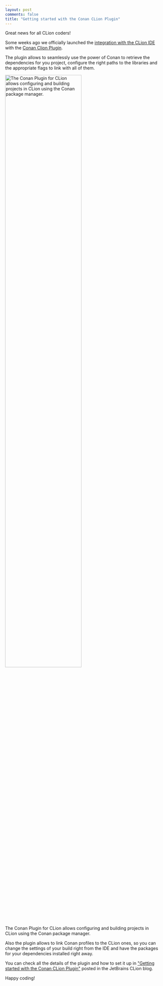 ```yaml
---
layout: post
comments: false
title: "Getting started with the Conan CLion Plugin"
---
```


Great news for all CLion coders!

Some weeks ago we officially launched the [integration with the CLion IDE](https://docs.conan.io/en/latest/integrations/ide/clion.html) with
the [Conan Clion Plugin](https://github.com/conan-io/conan-clion-plugin).

The plugin allows to seamlessly use the power of Conan to retrieve the dependencies for you project, configure the right paths to the
libraries and the appropriate flags to link with all of them.

<p class="centered">
<img src="https://d3nmt5vlzunoa1.cloudfront.net/clion/files/2019/05/image1.png" width="70%"
 alt="The Conan Plugin for CLion allows configuring and building projects in CLion using the Conan package manager."/>
<figcaption>The Conan Plugin for CLion allows configuring and building projects in CLion using the Conan package manager.</figcaption>
</p>

Also the plugin allows to link Conan profiles to the CLion ones, so you can change the settings of your build right from the IDE and have
the packages for your dependencies installed right away.

You can check all the details of the plugin and how to set it up in
["Getting started with the Conan CLion Plugin"](https://blog.jetbrains.com/clion/2019/05/getting-started-with-the-conan-clion-plugin) posted
in the JetBrains CLion blog.

Happy coding!

